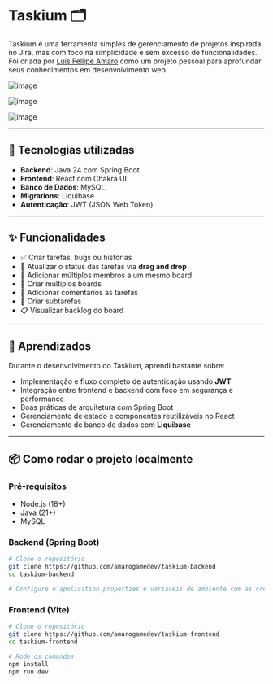 # Taskium 🗂️

Taskium é uma ferramenta simples de gerenciamento de projetos inspirada no Jira, mas com foco na simplicidade e sem excesso de funcionalidades. Foi criada por [Luis Fellipe Amaro](https://github.com/seu-usuario-aqui) como um projeto pessoal para aprofundar seus conhecimentos em desenvolvimento web.

![image](https://github.com/user-attachments/assets/5436842d-c734-433a-bdd4-613e7c16e475)

![image](https://github.com/user-attachments/assets/9c902c7b-559c-46d6-b01e-0c24a9576e7b)

![image](https://github.com/user-attachments/assets/9c1b5d44-0804-4b2e-8b02-95d9e6bc2eb0)

---

## 🚀 Tecnologias utilizadas

- **Backend**: Java 24 com Spring Boot
- **Frontend**: React com Chakra UI
- **Banco de Dados**: MySQL
- **Migrations**: Liquibase
- **Autenticação**: JWT (JSON Web Token)

---

## ✨ Funcionalidades

- ✅ Criar tarefas, bugs ou histórias
- 🔄 Atualizar o status das tarefas via **drag and drop**
- 👥 Adicionar múltiplos membros a um mesmo board
- 🧩 Criar múltiplos boards
- 💬 Adicionar comentários às tarefas
- 🔗 Criar subtarefas
- 📋 Visualizar backlog do board

---

## 🧠 Aprendizados

Durante o desenvolvimento do Taskium, aprendi bastante sobre:

- Implementação e fluxo completo de autenticação usando **JWT**
- Integração entre frontend e backend com foco em segurança e performance
- Boas práticas de arquitetura com Spring Boot
- Gerenciamento de estado e componentes reutilizáveis no React
- Gerenciamento de banco de dados com **Liquibase**

---

## 📦 Como rodar o projeto localmente

### Pré-requisitos

- Node.js (18+)
- Java (21+)
- MySQL

### Backend (Spring Boot)

```bash
# Clone o repositório
git clone https://github.com/amarogamedev/taskium-backend
cd taskium-backend

# Configure o application.properties e variáveis de ambiente com as credenciais do seu banco
```

### Frontend (Vite)

```bash
# Clone o repositório
git clone https://github.com/amarogamedev/taskium-frontend
cd taskium-frontend

# Rode os comandos
npm install
npm run dev
```
